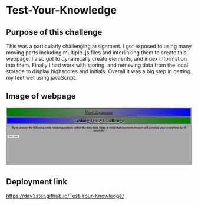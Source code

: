 # Test-Your-Knowledge

## Purpose of this challenge
This was a particularly challenging assignment. I got exposed to using many moving parts including multiple .js files and interlinking them to create this webpage. 
I also got to dynamically create elements, and index information into them. Finally I had work with storing, and retrieving data from the local storage to display highscores and initials. Overall it was a big step in getting my feet wet using javaScript.

## Image of webpage
 
![Image](./Assets/images/test-you-knowledge.png)

## Deployment link

https://dav3ster.github.io/Test-Your-Knowledge/
